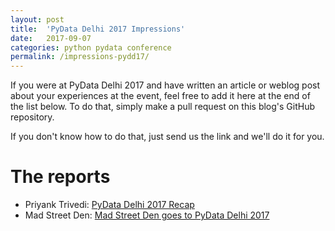 ```yaml
---
layout: post
title:  'PyData Delhi 2017 Impressions'
date:   2017-09-07
categories: python pydata conference
permalink: /impressions-pydd17/
---
```


If you were at PyData Delhi 2017 and have written an article or weblog post about your experiences at the event, feel free to add it here at the end of the list below. To do that, simply make a pull request on this blog's GitHub repository.

If you don't know how to do that, just send us the link and we'll do it for you.

# The reports

- Priyank Trivedi: [PyData Delhi 2017 Recap](https://www.priyanktrivedi.org/blog/pydata-delhi-2017-recap/)
- Mad Street Den: [Mad Street Den goes to PyData Delhi 2017](https://www.madstreetden.com/grey-matter/development/mad-street-den-goes-to-pydata-delhi-2017/)

